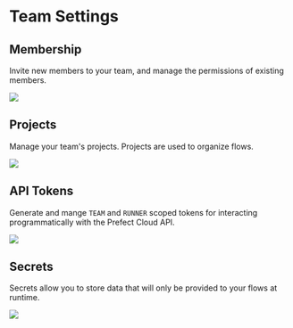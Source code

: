 # Team Settings

## Membership

Invite new members to your team, and manage the permissions of existing members.

![](/cloud/ui/team-members.png)

## Projects

Manage your team's projects. Projects are used to organize flows.

![](/cloud/ui/team-projects.png)

## API Tokens

Generate and mange `TEAM` and `RUNNER` scoped tokens for interacting programmatically with the Prefect Cloud API.

![](/cloud/ui/team-api-tokens.png)

## Secrets

Secrets allow you to store data that will only be provided to your flows at runtime.

![](/cloud/ui/team-secrets.png)
